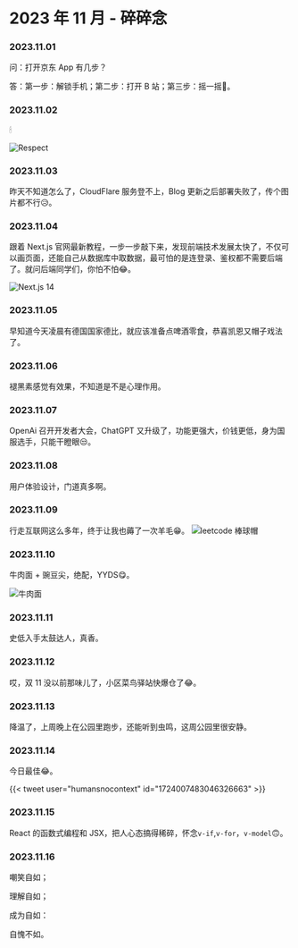 # 2023 年 11 月 - 碎碎念


### 2023.11.01
问：打开京东 App 有几步？

答：第一步：解锁手机；第二步：打开 B 站；第三步：摇一摇🤔。

### 2023.11.02
🕯

![Respect](https://image.ericzzz.com/2023/11/02/d6adf6d4-fc0b-4ae1-af9e-0e09b51e18f2.jpg)

### 2023.11.03
昨天不知道怎么了，CloudFlare 服务登不上，Blog 更新之后部署失败了，传个图片都不行😥。

### 2023.11.04
跟着 Next.js 官网最新教程，一步一步敲下来，发现前端技术发展太快了，不仅可以画页面，还能自己从数据库中取数据，最可怕的是连登录、鉴权都不需要后端了。就问后端同学们，你怕不怕😂。

![Next.js 14](https://image.ericzzz.com/2023/11/07/c127a51c-61f7-498d-a920-7bcb5ffa48e3.jpg)

### 2023.11.05
早知道今天凌晨有德国国家德比，就应该准备点啤酒零食，恭喜凯恩又帽子戏法了。

### 2023.11.06
褪黑素感觉有效果，不知道是不是心理作用。

### 2023.11.07
OpenAi 召开开发者大会，ChatGPT 又升级了，功能更强大，价钱更低，身为国服选手，只能干瞪眼😒。

### 2023.11.08
用户体验设计，门道真多啊。

### 2023.11.09
行走互联网这么多年，终于让我也薅了一次羊毛😁。
![leetcode 棒球帽](https://image.ericzzz.com/2023/11/10/c2baafb8-b7ba-44a2-80f2-0f71977e6279.jpg)

### 2023.11.10
牛肉面 + 豌豆尖，绝配，YYDS😋。

![牛肉面](https://image.ericzzz.com/2023/11/10/7ad3d97d-ec02-4dcc-be7f-ea1545836cbf.jpg)

### 2023.11.11
史低入手太鼓达人，真香。

### 2023.11.12
哎，双 11 没以前那味儿了，小区菜鸟驿站快爆仓了😂。

### 2023.11.13
降温了，上周晚上在公园里跑步，还能听到虫鸣，这周公园里很安静。

### 2023.11.14
今日最佳😂。

{{< tweet user="humansnocontext" id="1724007483046326663" >}}

### 2023.11.15
React 的函数式编程和 JSX，把人心态搞得稀碎，怀念`v-if`,`v-for`，`v-model`🙃。

### 2023.11.16
嘲笑自如；

理解自如；

成为自如：

自愧不如。
